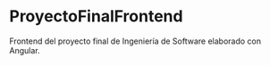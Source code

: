 # ProyectoFinalFrontend
Frontend del proyecto final de Ingeniería de Software elaborado con Angular.
